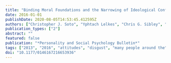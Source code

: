 ```yaml
---
title: "Binding Moral Foundations and the Narrowing of Ideological Conflict to the Traditional Morality Domain"
date: 2016-01-01
publishDate: 2020-08-05T14:53:45.412595Z
authors: ["Christopher J. Soto", "Yphtach Lelkes", "Chris G. Sibley", "Lara M. Greaves", "Ariel Malka", "Danny Osborne"]
publication_types: ["2"]
abstract: ""
featured: false
publication: "*Personality and Social Psychology Bulletin*"
tags: ["2013", "2016", "attitudes", "disgust", "many people around the", "moral foundations", "mypubs", "political psychology", "received august 2", "revision accepted may 17", "the basis of", "world judge morality on"]
doi: "10.1177/0146167216653936"
---
```


